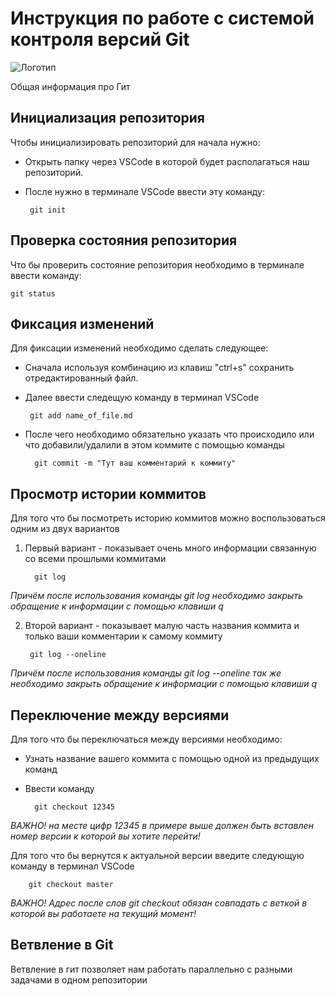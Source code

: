 # **Инструкция по работе с системой контроля версий Git**

![Логотип](GitFoto.jpg)

Общая информация про Гит

## Инициализация репозитория

Чтобы инициализировать репозиторий для начала нужно:
 * Открыть папку через VSCode в которой будет располагаться наш репозиторий. 
 * После нужно в терминале VSCode ввести эту команду:

        git init

## Проверка состояния репозитория

Что бы проверить состояние репозитория необходимо в терминале ввести команду:

    git status

## Фиксация изменений

Для фиксации изменений необходимо сделать следующее:
 * Сначала используя комбинацию из клавиш "ctrl+s" сохранить отредактированный файл.
 * Далее ввести следeщую команду в терминал VSCode 

        git add name_of_file.md
* После чего необходимо обязательно указать что происходило или что добавили/удалили в этом коммите с помощью команды

        git commit -m "Тут ваш комментарий к коммиту"


## Просмотр истории коммитов

Для того что бы посмотреть историю коммитов можно воспользоваться одним из двух вариантов

1. Первый вариант - показывает очень много информации связанную со всеми прошлыми коммитами

         git log 

*Причём после использования команды git log необходимо закрыть обращение к информации с помощью клавиши q*


2. Второй вариант - показывает малую часть названия коммита и только ваши комментарии к самому коммиту

        git log --oneline

*Причём после использования команды git log --oneline так же необходимо закрыть обращение к информации с помощью клавиши q*

## Переключение между версиями

Для того что бы переключаться между версиями необходимо:
* Узнать название вашего коммита с помощью одной из предыдущих команд
* Ввести команду

        git checkout 12345 
*ВАЖНО! на месте цифр 12345 в примере выше должен быть вставлен номер версии к которой вы хотите перейти!*

Для того что бы вернутся к актуальной версии введите следующую команду в терминал VSCode

        git checkout master

*ВАЖНО! Адрес после слов git checkout обязан совпадать с веткой в которой вы работаете на текущий момент!*

## Ветвление в Git

Ветвление в гит позволяет нам работать параллельно с разными задачами в одном репозитории


